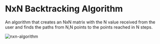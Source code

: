 # NxN Backtracking Algorithm
An algorithm that creates an NxN matrix with the N value received from the user and finds the paths from N,N points to the points reached in N steps.

![nxn-algorithm](https://user-images.githubusercontent.com/67313154/131873687-2491efcf-ea01-4758-a192-0a86c1ff506c.png)

